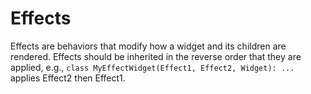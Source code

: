 # Effects

Effects are behaviors that modify how a widget and its children are rendered.
Effects should be inherited in the reverse order that they are applied, e.g.,
    ```
    class MyEffectWidget(Effect1, Effect2, Widget):
        ...
    ```
applies Effect2 then Effect1.
